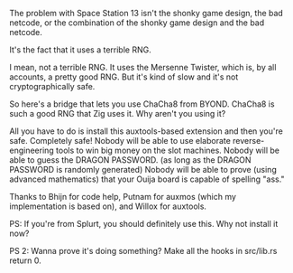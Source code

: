 The problem with Space Station 13 isn't the shonky game design, the bad netcode, or the combination of the shonky game design and the bad netcode.

It's the fact that it uses a terrible RNG.

I mean, not a terrible RNG. It uses the Mersenne Twister, which is, by all accounts, a pretty good RNG. But it's kind of slow and it's not cryptographically safe.

So here's a bridge that lets you use ChaCha8 from BYOND. ChaCha8 is such a good RNG that Zig uses it. Why aren't you using it?

All you have to do is install this auxtools-based extension and then you're safe. Completely safe! Nobody will be able to use elaborate reverse-engineering tools to win big money on the slot machines. Nobody will be able to guess the DRAGON PASSWORD. (as long as the DRAGON PASSWORD is randomly generated) Nobody will be able to prove (using advanced mathematics) that your Ouija board is capable of spelling "ass."

Thanks to Bhijn for code help, Putnam for auxmos (which my implementation is based on), and Willox for auxtools.

PS: If you're from Splurt, you should definitely use this. Why not install it now?

PS 2: Wanna prove it's doing something? Make all the hooks in src/lib.rs return 0.
